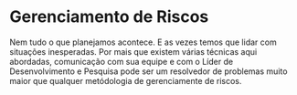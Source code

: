 # Gerenciamento de Riscos

Nem tudo o que planejamos acontece. E as vezes temos que lidar com situações inesperadas. Por mais que existem várias técnicas aqui abordadas, comunicação com sua equipe e com o Líder de Desenvolvimento e Pesquisa pode ser um resolvedor de problemas muito maior que qualquer metódologia de gerenciamente de riscos.